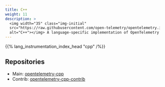 ```yaml
---
title: C++
weight: 11
description: >
  <img width="35" class="img-initial"
  src="https://raw.githubusercontent.com/open-telemetry/opentelemetry.io/main/iconography/32x32/C++_SDK.svg"
  alt="C++"></img> A language-specific implementation of OpenTelemetry in C++.
---
```


{{% lang_instrumentation_index_head "cpp" /%}}

## Repositories

- Main: [opentelemetry-cpp](https://github.com/open-telemetry/opentelemetry-cpp)
- Contrib: [opentelemetry-cpp-contrib](https://github.com/open-telemetry/opentelemetry-cpp-contrib)
